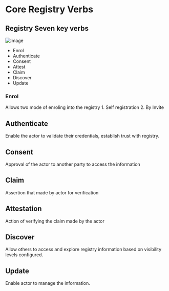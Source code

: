 # Core Registry Verbs

## Registry Seven key verbs

![image](https://user-images.githubusercontent.com/633838/133208855-d01d8ca0-80d9-482f-a9ba-b3a6a1bb2fe3.png)

* Enrol
* Authenticate
* Consent
* Attest
* Claim
* Discover
* Update

### Enrol

Allows two mode of enroling into the registry 1. Self registration 2. By Invite

## Authenticate

Enable the actor to validate their credentials, establish trust with registry.

## Consent

Approval of the actor to another party to access the information

## Claim

Assertion that made by actor for verification

## Attestation

Action of verifying the claim made by the actor

## Discover

Allow others to access and explore registry information based on visibility levels configured.

## Update

Enable actor to manage the information.

